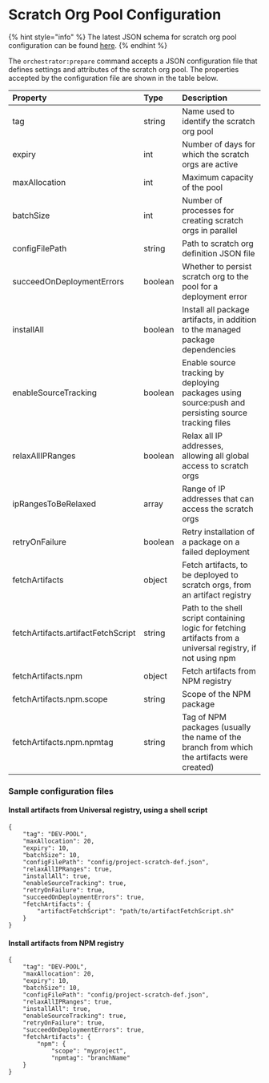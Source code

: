 # Scratch Org Pool Configuration

{% hint style="info" %}
The latest JSON schema for scratch org pool configuration can be found [here](https://github.com/Accenture/sfpowerscripts/blob/develop/packages/sfpowerscripts-cli/resources/schemas/pooldefinition.schema.json). 
{% endhint %}

The `orchestrator:prepare` command accepts a JSON configuration file that defines settings and attributes of the scratch org pool. The properties accepted by the configuration file are shown in the table below.

| Property | Type | Description |
| :--- | :--- | :--- |
| tag | string | Name used to identify the scratch org pool |
| expiry | int | Number of days for which the scratch orgs are active |
| maxAllocation | int | Maximum capacity of the pool |
| batchSize | int | Number of processes for creating scratch orgs in parallel |
| configFilePath | string | Path to scratch org definition JSON file |
| succeedOnDeploymentErrors | boolean | Whether to persist scratch org to the pool for a deployment error |
| installAll | boolean | Install all package artifacts, in addition to the managed package dependencies |
| enableSourceTracking | boolean | Enable source tracking by deploying packages using source:push and persisting source tracking files |
| relaxAllIPRanges | boolean | Relax all IP addresses, allowing all global access to scratch orgs |
| ipRangesToBeRelaxed | array | Range of IP addresses that can access the scratch orgs |
| retryOnFailure | boolean | Retry installation of a package on a failed deployment |
| fetchArtifacts | object | Fetch artifacts, to be deployed to scratch orgs, from an artifact registry  |
| fetchArtifacts.artifactFetchScript | string | Path to the shell script containing logic for fetching artifacts from a universal registry, if not using npm |
| fetchArtifacts.npm | object | Fetch artifacts from NPM registry |
| fetchArtifacts.npm.scope | string | Scope of the NPM package |
| fetchArtifacts.npm.npmtag | string | Tag of NPM packages \(usually the name of the branch from which the artifacts were created\) |

### Sample configuration files

#### Install artifacts from Universal registry, using a shell script

```text
{
    "tag": "DEV-POOL",
    "maxAllocation": 20,
    "expiry": 10,
    "batchSize": 10,
    "configFilePath": "config/project-scratch-def.json",
    "relaxAllIPRanges": true,
    "installAll": true,
    "enableSourceTracking": true,
    "retryOnFailure": true,
    "succeedOnDeploymentErrors": true,
    "fetchArtifacts": {
        "artifactFetchScript": "path/to/artifactFetchScript.sh"
    }
}
```

#### Install artifacts from NPM registry

```text
{
    "tag": "DEV-POOL",
    "maxAllocation": 20,
    "expiry": 10,
    "batchSize": 10,
    "configFilePath": "config/project-scratch-def.json",
    "relaxAllIPRanges": true,
    "installAll": true,
    "enableSourceTracking": true,
    "retryOnFailure": true,
    "succeedOnDeploymentErrors": true,
    "fetchArtifacts": {
        "npm": {
            "scope": "myproject",
            "npmtag": "branchName"
    }
}
```


